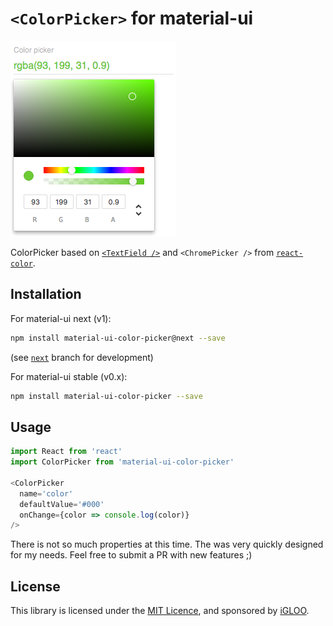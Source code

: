# `<ColorPicker>` for material-ui

![`<ColorPicker>` example](./doc/screenshot.png)

ColorPicker based on [`<TextField />`](http://www.material-ui.com/#/components/text-field) and `<ChromePicker />` from [`react-color`](https://github.com/casesandberg/react-color/).

## Installation

For material-ui next (v1):

```sh
npm install material-ui-color-picker@next --save
```

(see [`next`](/tree/next) branch for development)

For material-ui stable (v0.x):

```sh
npm install material-ui-color-picker --save
```

## Usage

```js
import React from 'react'
import ColorPicker from 'material-ui-color-picker'

<ColorPicker
  name='color'
  defaultValue='#000'
  onChange={color => console.log(color)}
/>
```

There is not so much properties at this time. The was very quickly designed for my needs. Feel free to submit a PR with new features ;)

## License

This library is licensed under the [MIT Licence](LICENSE), and sponsored by [iGLOO](https://igloo.be).
